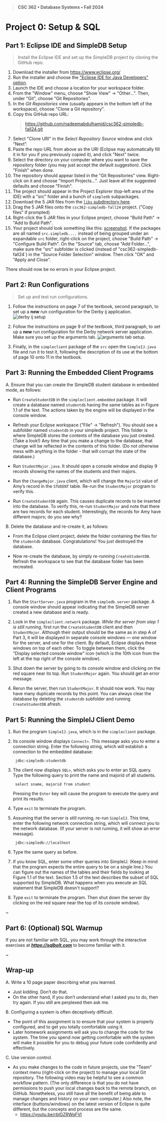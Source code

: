 > **CSC 362 • Database Systems • Fall 2024**
# Project 0: Setup & SQL

## Part 1: Eclipse IDE and SimpleDB Setup

> Install the Eclipse IDE and set up the SimpleDB project by cloning the GitHub repo.

1. Download the installer from https://www.eclipse.org/
2. Run the installer and choose the ["Eclipse IDE for Java Developers" option](./eclipse-inst.png).
3. Launch the IDE and choose a location for your workspace folder.
4. From the "Window" menu, choose "Show View" -> "Other...". Then, under "Git", choose "Git Repositories".
5. In the *Git Repositories* view (usually appears in the bottom left of the workspace), choose "Clone a Git repository".
6. Copy this GitHub repo URL:
    > https://github.com/nadeemabdulhamid/csc362-simpledb-fall24.git
6. Select "Clone URI" in the *Select Repository Source* window and click "Next".
7. Paste the repo URL from above as the URI (Eclipse may automatically fill it in for you if you previously copied it), and click "Next" twice.
8. Select the directory on your computer where you want to save the repository folder (you may just accept the default suggestion). Click "Finish" when done.
9. The repository should appear listed in the "Git Repositories" view. Right-click on it and choose "Import Projects...". Just leave all the suggested defaults and choose "Finish".
10. The project should appear in the Project Explorer (top-left area of the IDE) with a "src" folder and a bunch of `simpledb` subpackages.
11. Download the 5 JAR files from the [`libs` subdirectory here](../libs/).
12. Drag the 5 JAR files onto the `csc362-simpledb-fall24` project. ("Copy files" if prompted)
13. Right-click the 5 JAR files in your Eclipse project, choose "Build Path" -> "Add to Build Path".
14. Your project should look something like this: [screenshot](./eclipse-proj.png). If the packages are all named `src.simpledb....` instead of being grouped under an expandable `src` folder, right-click on the project, choose "Build Path" -> "Configure Build Path". On the "Source" tab, choose "Add Folder...", make sure the "src" subfolder is clicked (instead of "csc362-simpledb-fall24`) in the "Source Folder Selection" window. Then click "OK" and "Apply and Close".

There should now be no errors in your Eclipse project.

## Part 2: Run Configurations

> Set up and test run configurations.

1. Follow the instructions on page 7 of the textbook, second paragraph, to set up a **new** run configuration for the Derby ij application.
    ![derby ij setup](./derby-ij.png)

2. Follow the instructions on page 9 of the textbook, third paragraph, to set up a **new** run configuration for the Derby network server application. Make sure you set up the arguments tab. ![arguments tab setup](./derby-server-args.png).

3. Finally, in the `simpleclient` package of the `src` open the `SimpleIJ.java` file and run it to test it, following the description of its use at the bottom of page 10 onto 11 in the textbook.

## Part 3: Running the Embedded Client Programs

A. Ensure that you can create the SimpleDB student database in embedded mode, as follows:

- Run `CreateStudentDB` in the `simpleclient.embedded` package. It will create a database named `studentdb` having the same tables as in Figure 1.1 of the text. The actions taken by the engine will be displayed in the console window.

- Refresh your Eclipse workspace ("File" -> "Refresh"). You should see a subfolder named `studentdb` in your simpledb project. This folder is where SimpleDB stores the contents of the database you just created. (Take a look!) Any time that you make a change to the database, that change will be reflected in the contents of this folder. (Do not otherwise mess with anything in the folder - that will corrupt the state of the database.)

- Run `StudentMajor.java`. It should open a console window and display 9 records
showing the names of the students and their majors.

- Run the `ChangeMajor.java` client, which will change the `MajorId` value of Amy’s record in the `STUDENT` table. Re-run the `StudentMajor` program to verify this.

- Run `CreateStudentDB` again. This causes duplicate records to be inserted into
the database. To verify this, re-run `StudentMajor` and note that there are two
records for each student. Interestingly, the records for Amy have different majors;
do you see why?

B. Delete the database and re-create it, as follows:

- From the Eclipse client project, delete the folder containing the files for the
`studentdb` database. Congratulations! You just destroyed the database.

- Now re-create the database, by simply re-running `CreateStudentDB`. Refresh the
workspace to see that the database folder has been recreated.

## Part 4: Running the SimpleDB Server Engine and Client Programs

1. Run the `StartServer.java` program in the `simpledb.server` package. A console window should appear indicating that the SimpleDB server created a new database and is ready.

2. Look in the `simpleclient.network` package. *While the server from step 1 is still running*, first run the `CreateStudentDB` client and then
`StudentMajor`. Although their output should be the same as in step A of Part 3, it will be displayed in separate console windows — one window for the server, and one for the client. By default, Eclipse displays these windows on top of each other. To
toggle between them, click the “Display selected console window” icon (which is
the 10th icon from the left at the top right of the console window).

3. Shut down the server by going to its console window and clicking on the red
square near its top. Run `StudentMajor` again. You should get an error message.

4. Rerun the server, then run `StudentMajor`. It should now work. You may have many duplicate records by this point. You can always clear the database by deleting the `studentdb` subfolder and running `CreateStudentDB` afresh.

## Part 5: Running the SimpleIJ Client Demo

1. Run the program `SimpleIJ.java`, which is in the `simpleclient` package.

2. Its console window displays `Connect>`. This message asks you to enter a
connection string. Enter the following string, which will establish a connection to
the embedded database:

        jdbc:simpledb:studentdb

3. The client now displays `SQL>`, which asks you to enter an SQL query. Type the
following query to print the name and majorid of all students.

        select sname, majorid from student

    Pressing the `Enter` key will cause the program to execute the query and print its results.

4. Type `exit` to terminate the program.

5. Assuming that the server is still running, re-run `SimpleIJ`. This time, enter the following network connection string, which will connect you to the network
database. (If your server is not running, it will show an error message).

        jdbc:simpledb://localhost

5. Type the same query as before.

6. If you know SQL, enter some other queries into SimpleIJ. (Keep in mind that the
program expects the entire query to be on a single line.) You can figure out the
names of the tables and their fields by looking at Figure 1.1 of the text. Section
1.5 of the text describes the subset of SQL supported by SimpleDB. What
happens when you execute an SQL statement that SimpleDB doesn't support?

7. Type `exit` to terminate the program. Then shut down the server (by clicking on
the red square near the top of its console window).


~


## Part 6: (Optional) SQL Warmup

If you are not familiar with SQL, you may work through the interactive exercises at ***https://sqlbolt.com*** to become familiar with it. 


~


## Wrap-up

A. Write a 10 page paper describing what you learned.
- Just kidding. Don’t do that.
- On the other hand, if you don’t understand what I asked you to do, then try again.
If you still are perplexed then ask me.

B. Configuring a system is often deceptively difficult.
- The point of this assignment is to ensure that your system is properly configured,
and to get you totally comfortable using it.
- Later homework assignments will ask you to change the code for the system.
The time you spend now getting comfortable with the system will make it possible
for you to debug your future code confidently and effectively.

C. Use version control.
- As you make changes to the code in future projects, use the "Team" context menu (right-click on the project) to manage your local Git repository. The following video may be helpful to see a common workflow pattern. (The only difference is that you do not have permissions to push your local changes back to the remote branch, on GitHub. Nonetheless, you still have all the benefit of being able to manage changes and history on your own computer.) Also note, the interface (buttons/windows) on the latest version of Eclipse is quite different, but the concepts and process are the same.
    - https://youtu.be/rblGZRWqFVI

